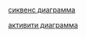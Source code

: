 [сиквенс диаграмма](https://drive.google.com/file/d/1qfwU0aE4r90B44wR2c7kEoIRzgFg2N6v/view?usp=sharing "ссылка на draw.io")

[активити диаграмма](https://drive.google.com/file/d/1aEiHc0fR7gm737UwA3DLk0qcH5Wa6uqB/view?usp=sharing "ссылка на draw.io")
